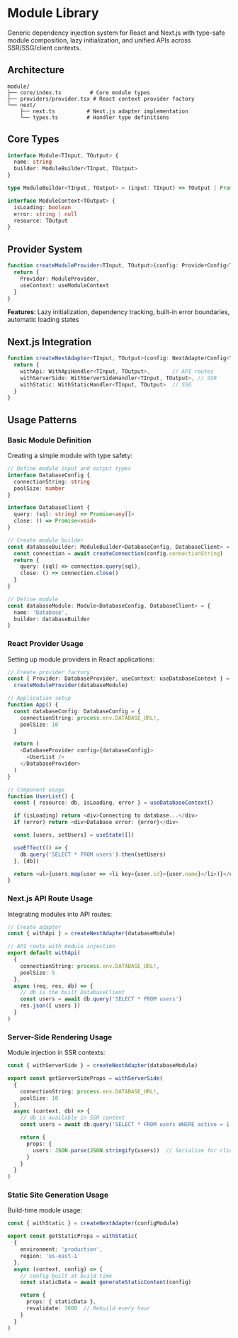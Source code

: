 # Module Library

Generic dependency injection system for React and Next.js with type-safe module composition, lazy initialization, and unified APIs across SSR/SSG/client contexts.

## Architecture

```
module/
├── core/index.ts         # Core module types
├── providers/provider.tsx # React context provider factory
└── next/
    ├── next.ts          # Next.js adapter implementation
    └── types.ts         # Handler type definitions
```

## Core Types

```typescript
interface Module<TInput, TOutput> {
  name: string
  builder: ModuleBuilder<TInput, TOutput>
}

type ModuleBuilder<TInput, TOutput> = (input: TInput) => TOutput | Promise<TOutput>

interface ModuleContext<TOutput> {
  isLoading: boolean
  error: string | null
  resource: TOutput
}
```

## Provider System

```typescript
function createModuleProvider<TInput, TOutput>(config: ProviderConfig<TInput, TOutput>) {
  return {
    Provider: ModuleProvider,
    useContext: useModuleContext
  }
}
```

**Features**: Lazy initialization, dependency tracking, built-in error boundaries, automatic loading states

## Next.js Integration

```typescript
function createNextAdapter<TInput, TOutput>(config: NextAdapterConfig<TInput, TOutput>) {
  return {
    withApi: WithApiHandler<TInput, TOutput>,       // API routes
    withServerSide: WithServerSideHandler<TInput, TOutput>, // SSR
    withStatic: WithStaticHandler<TInput, TOutput>  // SSG
  }
}
```

## Usage Patterns

### Basic Module Definition

Creating a simple module with type safety:

```typescript
// Define module input and output types
interface DatabaseConfig {
  connectionString: string
  poolSize: number
}

interface DatabaseClient {
  query: (sql: string) => Promise<any[]>
  close: () => Promise<void>
}

// Create module builder
const databaseBuilder: ModuleBuilder<DatabaseConfig, DatabaseClient> = async (config) => {
  const connection = await createConnection(config.connectionString)
  return {
    query: (sql) => connection.query(sql),
    close: () => connection.close()
  }
}

// Define module
const databaseModule: Module<DatabaseConfig, DatabaseClient> = {
  name: 'Database',
  builder: databaseBuilder
}
```

### React Provider Usage

Setting up module providers in React applications:

```typescript
// Create provider factory
const { Provider: DatabaseProvider, useContext: useDatabaseContext } =
  createModuleProvider(databaseModule)

// Application setup
function App() {
  const databaseConfig: DatabaseConfig = {
    connectionString: process.env.DATABASE_URL!,
    poolSize: 10
  }

  return (
    <DatabaseProvider config={databaseConfig}>
      <UserList />
    </DatabaseProvider>
  )
}

// Component usage
function UserList() {
  const { resource: db, isLoading, error } = useDatabaseContext()

  if (isLoading) return <div>Connecting to database...</div>
  if (error) return <div>Database error: {error}</div>

  const [users, setUsers] = useState([])

  useEffect(() => {
    db.query('SELECT * FROM users').then(setUsers)
  }, [db])

  return <ul>{users.map(user => <li key={user.id}>{user.name}</li>)}</ul>
}
```

### Next.js API Route Usage

Integrating modules into API routes:

```typescript
// Create adapter
const { withApi } = createNextAdapter(databaseModule)

// API route with module injection
export default withApi(
  {
    connectionString: process.env.DATABASE_URL!,
    poolSize: 5
  },
  async (req, res, db) => {
    // db is the built DatabaseClient
    const users = await db.query('SELECT * FROM users')
    res.json({ users })
  }
)
```

### Server-Side Rendering Usage

Module injection in SSR contexts:

```typescript
const { withServerSide } = createNextAdapter(databaseModule)

export const getServerSideProps = withServerSide(
  {
    connectionString: process.env.DATABASE_URL!,
    poolSize: 10
  },
  async (context, db) => {
    // db is available in SSR context
    const users = await db.query('SELECT * FROM users WHERE active = 1')

    return {
      props: {
        users: JSON.parse(JSON.stringify(users))  // Serialize for client
      }
    }
  }
)
```

### Static Site Generation Usage

Build-time module usage:

```typescript
const { withStatic } = createNextAdapter(configModule)

export const getStaticProps = withStatic(
  {
    environment: 'production',
    region: 'us-east-1'
  },
  async (context, config) => {
    // config built at build time
    const staticData = await generateStaticContent(config)

    return {
      props: { staticData },
      revalidate: 3600  // Rebuild every hour
    }
  }
)
```